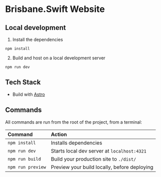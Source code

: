 # Brisbane.Swift Website

## Local development

1. Install the dependencies

```
npm install
```

2. Build and host on a local development server

```
npm run dev
```

## Tech Stack
* Build with [Astro](https://astro.build)


## Commands

All commands are run from the root of the project, from a terminal:

| Command                   | Action                                           |
| :------------------------ | :----------------------------------------------- |
| `npm install`             | Installs dependencies                            |
| `npm run dev`             | Starts local dev server at `localhost:4321`      |
| `npm run build`           | Build your production site to `./dist/`          |
| `npm run preview`         | Preview your build locally, before deploying     |
